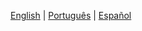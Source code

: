 
[English](./dknowledge-roadmap.md) | [Português](./dknowledge-roadmap.PT.md) |  [Español](./dknowledge-roadmap.ES.md)
